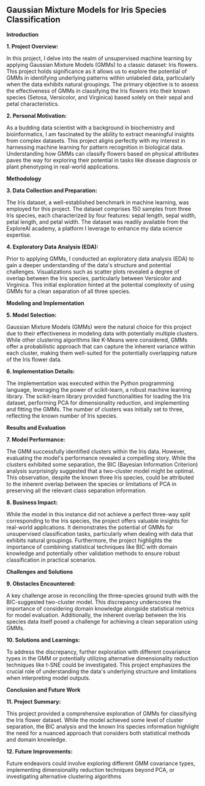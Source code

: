 ## Gaussian Mixture Models for Iris Species Classification

**Introduction**

**1. Project Overview:**

In this project, I delve into the realm of unsupervised machine learning by applying Gaussian Mixture Models (GMMs) to a classic dataset: Iris flowers. This project holds significance as it allows us to explore the potential of GMMs in identifying underlying patterns within unlabeled data, particularly when the data exhibits natural groupings. The primary objective is to assess the effectiveness of GMMs in classifying the Iris flowers into their known species (Setosa, Versicolor, and Virginica) based solely on their sepal and petal characteristics.

**2. Personal Motivation:**

As a budding data scientist with a background in biochemistry and bioinformatics, I am fascinated by the ability to extract meaningful insights from complex datasets. This project aligns perfectly with my interest in harnessing machine learning for pattern recognition in biological data.  Understanding how GMMs can classify flowers based on physical attributes paves the way for exploring their potential in tasks like disease diagnosis or plant phenotyping in real-world applications.

**Methodology**

**3. Data Collection and Preparation:**

The Iris dataset, a well-established benchmark in machine learning, was employed for this project. The dataset comprises 150 samples from three Iris species, each characterized by four features: sepal length, sepal width, petal length, and petal width. The dataset was readily available from the ExploreAI academy, a platform I leverage to enhance my data science expertise.

**4. Exploratory Data Analysis (EDA):**

Prior to applying GMMs, I conducted an exploratory data analysis (EDA) to gain a deeper understanding of the data's structure and potential challenges. Visualizations such as scatter plots revealed a degree of overlap between the Iris species, particularly between Versicolor and Virginica. This initial exploration hinted at the potential complexity of using GMMs for a clean separation of all three species.

**Modeling and Implementation**

**5. Model Selection:**

Gaussian Mixture Models (GMMs) were the natural choice for this project due to their effectiveness in modeling data with potentially multiple clusters. While other clustering algorithms like K-Means were considered, GMMs offer a probabilistic approach that can capture the inherent variance within each cluster, making them well-suited for the potentially overlapping nature of the Iris flower data.

**6. Implementation Details:**

The implementation was executed within the Python programming language, leveraging the power of scikit-learn, a robust machine learning library. The scikit-learn library provided functionalities for loading the Iris dataset, performing PCA for dimensionality reduction, and implementing and fitting the GMMs. The number of clusters was initially set to three, reflecting the known number of Iris species.

**Results and Evaluation**

**7. Model Performance:**

The GMM successfully identified clusters within the Iris data. However, evaluating the model's performance revealed a compelling story. While the clusters exhibited some separation, the BIC (Bayesian Information Criterion) analysis surprisingly suggested that a two-cluster model might be optimal. This observation, despite the known three Iris species, could be attributed to the inherent overlap between the species or limitations of PCA in preserving all the relevant class separation information.

**8. Business Impact:**

While the model in this instance did not achieve a perfect three-way split corresponding to the Iris species, the project offers valuable insights for real-world applications.  It demonstrates the potential of GMMs for unsupervised classification tasks, particularly when dealing with data that exhibits natural groupings.  Furthermore, the project highlights the importance of combining statistical techniques like BIC with domain knowledge and potentially other validation methods to ensure robust classification in practical scenarios.

**Challenges and Solutions**

**9. Obstacles Encountered:**

A key challenge arose in reconciling the three-species ground truth with the BIC-suggested two-cluster model. This discrepancy underscores the importance of considering domain knowledge alongside statistical metrics for model evaluation. Additionally, the inherent overlap between the Iris species data itself posed a challenge for achieving a clean separation using GMMs.

**10. Solutions and Learnings:**

To address the discrepancy, further exploration with different covariance types in the GMM or potentially utilizing alternative dimensionality reduction techniques like t-SNE could be investigated. This project emphasizes the crucial role of understanding the data's underlying structure and limitations when interpreting model outputs.

**Conclusion and Future Work**

**11. Project Summary:**

This project provided a comprehensive exploration of GMMs for classifying the Iris flower dataset. While the model achieved some level of cluster separation, the BIC analysis and the known Iris species information highlight the need for a nuanced approach that considers both statistical methods and domain knowledge.

**12. Future Improvements:**

Future endeavors could involve exploring different GMM covariance types, implementing dimensionality reduction techniques beyond PCA, or investigating alternative clustering algorithms
